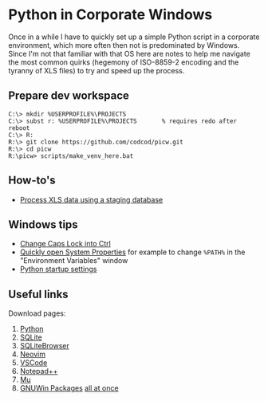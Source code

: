 # Python in Corporate Windows

Once in a while I have to quickly set up a simple Python script in a corporate
environment, which more often then not is predominated by Windows. Since I'm
not that familiar with that OS here are notes to help me navigate the most
common quirks (hegemony of ISO-8859-2 encoding and the tyranny of XLS files) to
try and speed up the process.


## Prepare dev workspace

    C:\> mkdir %USERPROFILE%\PROJECTS
    C:\> subst r: %USERPROFILE%\PROJECTS       % requires redo after reboot
    C:\> R:
    R:\> git clone https://github.com/codcod/picw.git
    R:\> cd picw
    R:\picw> scripts/make_venv_here.bat


## How-to's

- [Process XLS data using a staging database](docs/process_xls_data_via_database.md)


## Windows tips

- [Change Caps Lock into Ctrl](docs/nocaps.md)
- [Quickly open System Properties](docs/system_properties.md) for example to
  change `%PATH%` in the "Environment Variables" window
- [Python startup settings](docs/python_startup.md)


## Useful links

Download pages:

1. [Python](https://www.python.org/ftp/python/3.10.4/)
1. [SQLite](https://sqlite.org/download.html)
1. [SQLiteBrowser](https://sqlitebrowser.org/dl/)
1. [Neovim](https://github.com/neovim/neovim/releases/)
1. [VSCode](https://code.visualstudio.com)
1. [Notepad++](https://notepad-plus-plus.org/downloads/v8.4/)
1. [Mu](https://codewith.mu/en/download)
1. [GNUWin Packages](http://gnuwin32.sourceforge.net/packages.html)
   [all at once](https://sourceforge.net/projects/getgnuwin32/files/getgnuwin32/)

